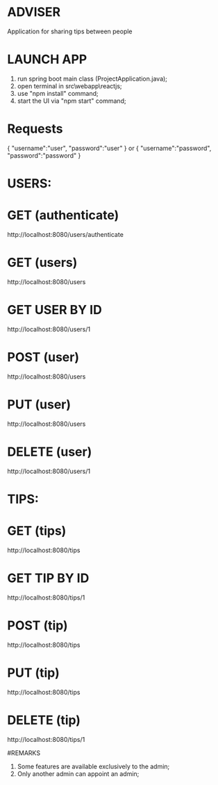 # ADVISER
Application for sharing tips between people

# LAUNCH APP
1. run spring boot main class (ProjectApplication.java);
2. open terminal in src\webapp\reactjs;
3. use "npm install" command;
4. start the UI via "npm start" command;

# Requests
{
	"username":"user",
	"password":"user"
}
or
{
	"username":"password",
	"password":"password"
}

# USERS:

# GET (authenticate)
http://localhost:8080/users/authenticate
# GET (users)
http://localhost:8080/users
# GET USER BY ID
http://localhost:8080/users/1
# POST (user)
http://localhost:8080/users
# PUT (user)
http://localhost:8080/users
# DELETE (user)
http://localhost:8080/users/1

# TIPS:

# GET (tips)
http://localhost:8080/tips
# GET TIP BY ID
http://localhost:8080/tips/1
# POST (tip)
http://localhost:8080/tips
# PUT (tip)
http://localhost:8080/tips
# DELETE (tip)
http://localhost:8080/tips/1

#REMARKS
1. Some features are available exclusively to the admin;
2. Only another admin can appoint an admin;

